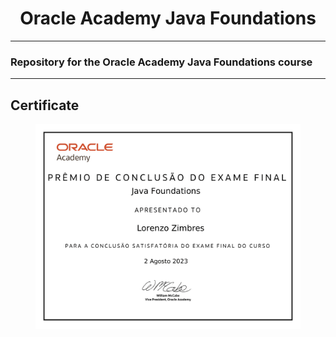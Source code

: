 <h1 align="center">Oracle Academy Java Foundations</h1>

<hr>

<h3>Repository for the Oracle Academy Java Foundations course</h3>

<hr>

<h2>Certificate</h2>
<figure width=90% style="display: flex; align-items: center; justify-content: center">
  <img src="assets/OracleAcademyJavaFoundationsCertificate.png">
</figure>
